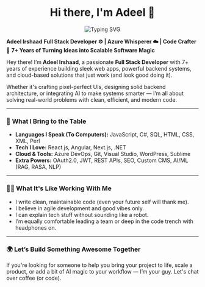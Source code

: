 

<h1 align="center">Hi there, I'm Adeel 👋</h1>

<p align="center">
  <img src="https://readme-typing-svg.demolab.com?font=Fira+Code&duration=3000&pause=1000&color=36BCF7&center=true&vCenter=true&width=440&lines=Full+Stack+Developer;Cloud+and+Azure+Specialist;AI+and+Automation+Enthusiast;Open+to+Collaborations" alt="Typing SVG" />
</p>


**Adeel Irshaad**
**Full Stack Developer ⚙️ | Azure Whisperer ☁️ | Code Crafter 🧩**
**7+ Years of Turning Ideas into Scalable Software Magic**

Hey there! I’m **Adeel Irshaad**, a passionate **Full Stack Developer** with 7+ years of experience building sleek web apps, powerful backend systems, and cloud-based solutions that just work (and look good doing it).

Whether it's crafting pixel-perfect UIs, designing solid backend architecture, or integrating AI to make systems smarter — I’m all about solving real-world problems with clean, efficient, and modern code.

---

### 🧰 **What I Bring to the Table**

* **Languages I Speak (To Computers):** JavaScript, C#, SQL, HTML, CSS, XML, Perl
* **Tech I Love:** React.js, Angular, Next.js, .NET
* **Cloud & Tools:** Azure DevOps, Git, Visual Studio, WordPress, Sublime
* **Extra Powers:** OAuth2.0, JWT, REST APIs, SEO, Custom CMS, AI/ML (RAG, RASA, NLP)

---

### 👨‍💻 What It's Like Working With Me

* I write clean, maintainable code (even your future self will thank me).
* I believe in agile development and good vibes only.
* I can explain tech stuff without sounding like a robot.
* I’m equally comfortable leading a team or deep in the code trench with headphones on.

---

### 🌍 **Let’s Build Something Awesome Together**

If you're looking for someone to help you bring your project to life, scale a product, or add a bit of AI magic to your workflow — I’m your guy. Let's chat over coffee (or code).




